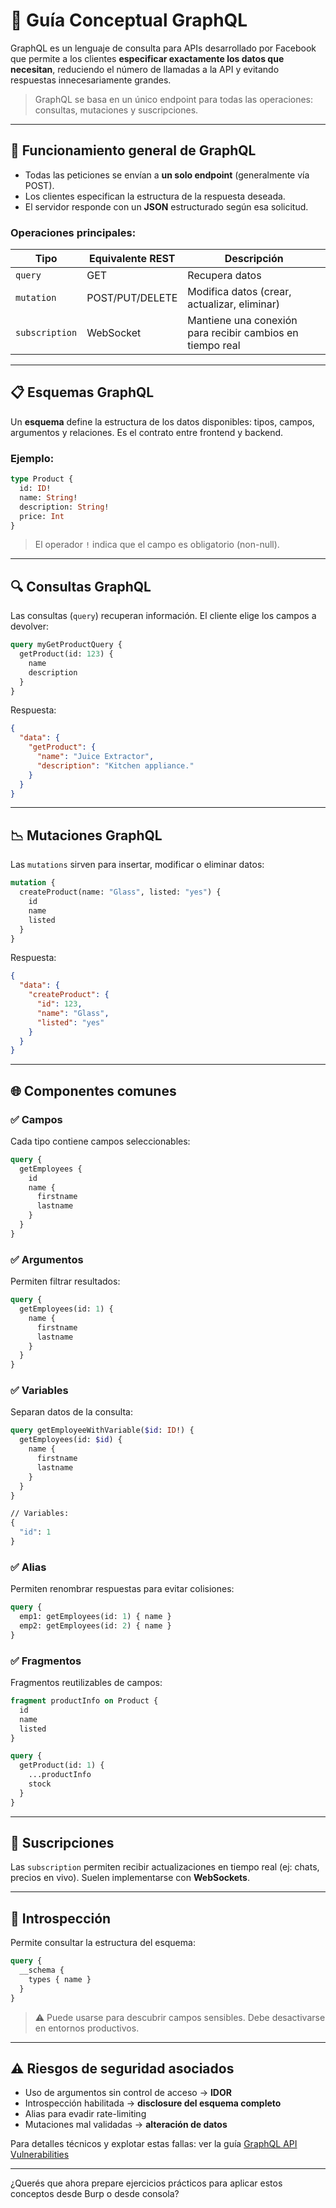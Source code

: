 # 📘 Guía Conceptual GraphQL
GraphQL es un lenguaje de consulta para APIs desarrollado por Facebook que permite a los clientes **especificar exactamente los datos que necesitan**, reduciendo el número de llamadas a la API y evitando respuestas innecesariamente grandes.

> GraphQL se basa en un único endpoint para todas las operaciones: consultas, mutaciones y suscripciones.

---

## 🤖 Funcionamiento general de GraphQL

- Todas las peticiones se envían a **un solo endpoint** (generalmente vía POST).
- Los clientes especifican la estructura de la respuesta deseada.
- El servidor responde con un **JSON** estructurado según esa solicitud.

### Operaciones principales:

| Tipo        | Equivalente REST       | Descripción                                      |
|-------------|-------------------------|--------------------------------------------------|
| `query`     | GET                     | Recupera datos                                   |
| `mutation`  | POST/PUT/DELETE         | Modifica datos (crear, actualizar, eliminar)     |
| `subscription` | WebSocket              | Mantiene una conexión para recibir cambios en tiempo real |

---

## 📋 Esquemas GraphQL

Un **esquema** define la estructura de los datos disponibles: tipos, campos, argumentos y relaciones. Es el contrato entre frontend y backend.

### Ejemplo:
```graphql
type Product {
  id: ID!
  name: String!
  description: String!
  price: Int
}
```

> El operador `!` indica que el campo es obligatorio (non-null).

---

## 🔍 Consultas GraphQL

Las consultas (`query`) recuperan información. El cliente elige los campos a devolver:

```graphql
query myGetProductQuery {
  getProduct(id: 123) {
    name
    description
  }
}
```

Respuesta:
```json
{
  "data": {
    "getProduct": {
      "name": "Juice Extractor",
      "description": "Kitchen appliance."
    }
  }
}
```

---

## 📉 Mutaciones GraphQL

Las `mutations` sirven para insertar, modificar o eliminar datos:

```graphql
mutation {
  createProduct(name: "Glass", listed: "yes") {
    id
    name
    listed
  }
}
```

Respuesta:
```json
{
  "data": {
    "createProduct": {
      "id": 123,
      "name": "Glass",
      "listed": "yes"
    }
  }
}
```

---

## 🌐 Componentes comunes

### ✅ Campos
Cada tipo contiene campos seleccionables:
```graphql
query {
  getEmployees {
    id
    name {
      firstname
      lastname
    }
  }
}
```

### ✅ Argumentos
Permiten filtrar resultados:
```graphql
query {
  getEmployees(id: 1) {
    name {
      firstname
      lastname
    }
  }
}
```

### ✅ Variables
Separan datos de la consulta:
```graphql
query getEmployeeWithVariable($id: ID!) {
  getEmployees(id: $id) {
    name {
      firstname
      lastname
    }
  }
}

// Variables:
{
  "id": 1
}
```

### ✅ Alias
Permiten renombrar respuestas para evitar colisiones:
```graphql
query {
  emp1: getEmployees(id: 1) { name }
  emp2: getEmployees(id: 2) { name }
}
```

### ✅ Fragmentos
Fragmentos reutilizables de campos:
```graphql
fragment productInfo on Product {
  id
  name
  listed
}

query {
  getProduct(id: 1) {
    ...productInfo
    stock
  }
}
```

---

## 🔔 Suscripciones

Las `subscription` permiten recibir actualizaciones en tiempo real (ej: chats, precios en vivo). Suelen implementarse con **WebSockets**.

---

## 🤯 Introspección

Permite consultar la estructura del esquema:
```graphql
query {
  __schema {
    types { name }
  }
}
```

> ⚠ Puede usarse para descubrir campos sensibles. Debe desactivarse en entornos productivos.

---

## ⚠ Riesgos de seguridad asociados

- Uso de argumentos sin control de acceso → **IDOR**
- Introspección habilitada → **disclosure del esquema completo**
- Alias para evadir rate-limiting
- Mutaciones mal validadas → **alteración de datos**

Para detalles técnicos y explotar estas fallas: ver la guía [GraphQL API Vulnerabilities](./graphql_api_vulnerabilities.md)

---

¿Querés que ahora prepare ejercicios prácticos para aplicar estos conceptos desde Burp o desde consola?
